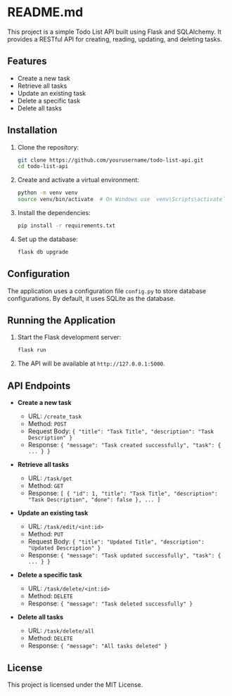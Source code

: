# README.md

This project is a simple Todo List API built using Flask and SQLAlchemy. It provides a RESTful API for creating, reading, updating, and deleting tasks.

## Features

- Create a new task
- Retrieve all tasks
- Update an existing task
- Delete a specific task
- Delete all tasks

## Installation

1. Clone the repository:

   ```sh
   git clone https://github.com/yourusername/todo-list-api.git
   cd todo-list-api
   ```

2. Create and activate a virtual environment:

   ```sh
   python -m venv venv
   source venv/bin/activate  # On Windows use `venv\Scripts\activate`
   ```

3. Install the dependencies:

   ```sh
   pip install -r requirements.txt
   ```

4. Set up the database:
   ```sh
   flask db upgrade
   ```

## Configuration

The application uses a configuration file `config.py` to store database configurations. By default, it uses SQLite as the database.

## Running the Application

1. Start the Flask development server:

   ```sh
   flask run
   ```

2. The API will be available at `http://127.0.0.1:5000`.

## API Endpoints

- **Create a new task**

  - URL: `/create_task`
  - Method: `POST`
  - Request Body: `{ "title": "Task Title", "description": "Task Description" }`
  - Response: `{ "message": "Task created successfully", "task": { ... } }`

- **Retrieve all tasks**

  - URL: `/task/get`
  - Method: `GET`
  - Response: `[ { "id": 1, "title": "Task Title", "description": "Task Description", "done": false }, ... ]`

- **Update an existing task**

  - URL: `/task/edit/<int:id>`
  - Method: `PUT`
  - Request Body: `{ "title": "Updated Title", "description": "Updated Description" }`
  - Response: `{ "message": "Task updated successfully", "task": { ... } }`

- **Delete a specific task**

  - URL: `/task/delete/<int:id>`
  - Method: `DELETE`
  - Response: `{ "message": "Task deleted successfully" }`

- **Delete all tasks**
  - URL: `/task/delete/all`
  - Method: `DELETE`
  - Response: `{ "message": "All tasks deleted" }`

## License

This project is licensed under the MIT License.
